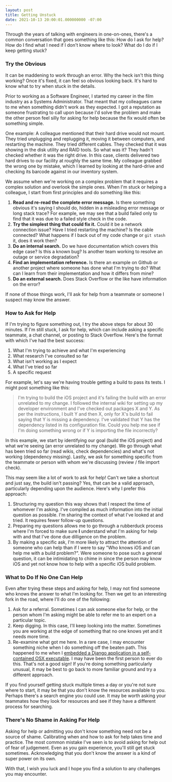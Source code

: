 ```yaml
---
layout: post
title: Getting Unstuck
date: 2021-10-13 20:00:01.000000000 -07:00
---
```


Through the years of talking with engineers in one-on-ones, there's a common
conversation that goes something like this:
How do I ask for help? How do I find what I need
if I don't know where to look? What do I do if I keep getting stuck?

### Try the Obvious

It can be maddening to work through an error. Why the heck isn't this thing
working? Once it's fixed, it can feel so obvious looking back. It's hard
to know what to try when stuck in the details.

Prior to working as a Software Engineer, I started my career in the film
industry as a Systems Administrator. That meant that my colleagues came to me
when something didn't work as they expected. I got a reputation as
someone frustrating to call upon because I'd solve the problem
and make the other person feel silly for asking for help
because the fix would often be something simple.

One example: A colleague mentioned that their hard drive would not
mount. They tried unplugging and replugging it, moving it between
computers, and restarting the machine. They tried different cables. They
checked that it was showing in the disk utility and RAID tools. So what was
it? They hadn't checked whether it was the right drive.  In this case,
clients delivered two hard drives to our facility at roughly the same time.
My colleague grabbed the wrong one by mistake, which I learned by 
looking at the hard-drive and checking its barcode against in our inventory system.

We assume when we're working on a complex problem that it 
requires a complex solution and overlook the simple ones.
When I'm stuck or helping a colleague, I start from
first principles and do something like this:

1. **Read and re-read the complete error message.** Is
there something obvious it's saying I should do, hidden in a misleading error
message or long stack trace? For example, we may see that a build failed only
to find that it was due to a failed style check in the code. 
1. **Try the simplest thing that could fix it.** Could it be a network connection
issue? Have I tried restarting the machine? Is the cable connected? What happens
if I back out of my code change or `git stash` it, does it work then?
1. **Do an internal search.** Do we have documentation which covers this
edge case? Is this a known bug? Is another team working to resolve
an outage or service degradation?
1. **Find an implementation reference.** Is there an example on Github
or another project where someone has done what I'm trying to do? What can
I learn from their implementation and how it differs from mine?
1. **Do an external search.** Does Stack Overflow or the like have
information on the error?

If none of those things work, I'll ask for help from a teammate or someone I
suspect may know the answer. 

### How to Ask for Help

If I'm trying to figure something out, I try the above steps for about 30
minutes. If I'm still stuck, I ask for help, 
which can include asking a specific teammate, a chat channel, or posting to
 Stack Overflow. Here's the format with which I've had the best success: 

1. What I'm trying to achieve and what I'm experiencing
1. What research I've consulted so far 
1. What isn't working as I expect 
1. What I've tried so far 
1. A specific request

For example, let's say we're having trouble getting a build to pass its tests. I
might post something like this:

> I'm trying to build the iOS project and it's failing the build with an error
> unrelated to my change.  I followed the internal wiki for setting up my
> developer environment and I've checked out packages X and Y.  As per the
> instructions, I built Y and then X, only for X's build to fail saying that Y
> is missing a dependency.  I've validated that Y has the dependency listed in
> its configuration file.  Could you help me see if I'm doing something wrong
> or if Y is importing the file incorrectly? 

In this example, we start by identifying our goal (build the iOS project) and
what we're seeing (an error unrelated to my change). We go through what has
been tried so far (read wikis, check dependencies) and what's not working
(dependency missing). Lastly, we ask for something specific
from the teammate or person with whom we're discussing (review / file import
check).

This may seem like a lot of work to ask for help! Can't we take a shortcut and
just say, the build isn't passing? Yes, that can be a valid approach,
particularly depending upon the audience. Here's why I prefer this
approach:

1. Structuring my question this way shows that I respect the time of
    whomever I'm asking. I've compiled as much information into the
    initial question as possible. I'm sharing the context of what I've
    looked at and tried. It requires fewer follow-up questions.
1. Preparing my questions allows me to go through a rubberduck
    process where I'm forced to make sure **I** understand
    what I'm asking for help with and that I've done due dilligence on the problem.
1. By making a specific ask, I'm more likely to attract the attention of
    someone who can help than if I were to say "Who knows iOS and can help me with
    a build problem?". Were someone to pose such a general question, it can be
    intimidating to chime in since the person may know iOS and yet not know how to help
    with a specific iOS build problem.

### What to Do If No One Can Help

Even after trying these steps and asking for help, I may not
find someone who knows the answer to what I'm looking for. Then we get to an
interesting fork in the road, where I'll do one of the following:

1. Ask for a referral. Sometimes I can ask someone else for help, or the
person whom I'm asking might be able to refer me to an expert on a particular
topic. 
1. Keep digging. In this case, I'll keep looking into the matter. Sometimes you
are working at the edge of something that no one knows yet and it needs
more time.
1. Re-examine what got me here. In a rare case, I may encounter something
niche when I do something off the beaten path. This happened to me
when I [embedded a Django application in a
self-contained OSX executable](https://stackoverflow.com/a/16180619). I
 may have been the first
person to ever do this. That's not a good sign! If 
you're doing something particularly unusual, it may be best to go back to more
familiar ground and try a different approach.

If you find yourself getting stuck multiple times a day or you're not sure
where to start, it may be
that you don't know the resources available to you. Perhaps there's a search
engine you could use.  It may be worth asking your teammates how they look for
resources and see if they have a different process for searching.


### There's No Shame in Asking For Help

Asking for help or admitting you don't know something need not be a source of shame. 
Calibrating when and how to ask for help takes time and practice.
The most common mistake I've seen is to avoid asking for help out of fear of
judgement. Even as you gain experience, you'll still get stuck
sometimes. Acknowledging that you don't know the answer is a kind of
super power on its own. 

With that, I wish you luck and I hope you find a solution to any challenges you
may encounter.
